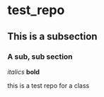# test_repo
## This is a subsection
### A sub, sub section

*italics* **bold**

this is a test repo for a class
